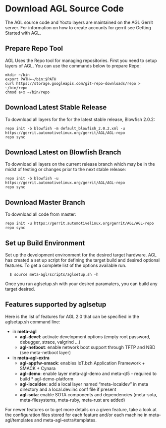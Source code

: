 # Download AGL Source Code

The AGL source code and Yocto layers are maintained on the AGL Gerrit server. For information on how to create accounts for gerrit see Getting Started with AGL.

## Prepare Repo Tool

AGL Uses the Repo tool for managing repositories. First you need to setup layers of AGL. You can use the commands below to prepare Repo:
```
mkdir ~/bin
export PATH=~/bin:$PATH
curl https://storage.googleapis.com/git-repo-downloads/repo > ~/bin/repo
chmod a+x ~/bin/repo
```
## Download Latest Stable Release

To download all layers for the for the latest stable release, Blowfish 2.0.2:

```
repo init -b blowfish -m default_blowfish_2.0.2.xml -u https://gerrit.automotivelinux.org/gerrit/AGL/AGL-repo
repo sync
```

## Download Latest on Blowfish Branch

To download all layers on the current release branch which may be in the midst of testing or changes prior to the next stable release:
```
repo init -b blowfish -u https://gerrit.automotivelinux.org/gerrit/AGL/AGL-repo
repo sync
```
## Download Master Branch

To download all code from master:

```
repo init -u https://gerrit.automotivelinux.org/gerrit/AGL/AGL-repo
repo sync
```

## Set up Build Environment

Set up the development environment for the desired target hardware. AGL has created a set up script for defining the target build and desired optional features. To get a complete list of the options available run.

```
  $ source meta-agl/scripts/aglsetup.sh -h
```

Once you run aglsetup.sh with your desired paramaters, you can build any target desired.

## Features supported by aglsetup

Here is the list of features for AGL 2.0 that can be specified in the aglsetup.sh command line:

- in **meta-agl**
    * **agl-devel**: activate development options (empty root password, debugger, strace, valgrind …)
    * **agl-netboot**: enable network boot support through TFTP and NBD (see meta-netboot layer)
- in **meta-agl-extra**
    * **agl-appfw-smack**: enables IoT.bzh Application Framework + SMACK + Cynara
    * **agl-demo**: enable layer meta-agl-demo and meta-qt5 - required to build     * agl-demo-platform
    * **agl-localdev**: add a local layer named “meta-localdev” in meta directory and a local.dev.inc conf file if present
    * **agl-sota**: enable SOTA components and dependencies (meta-sota, meta-filesystems, meta-ruby, meta-rust are added)

For newer features or to get more details on a given feature, take a look at the configuration files stored for each feature and/or each machine in meta-agl/templates and meta-agl-extra/templates.
